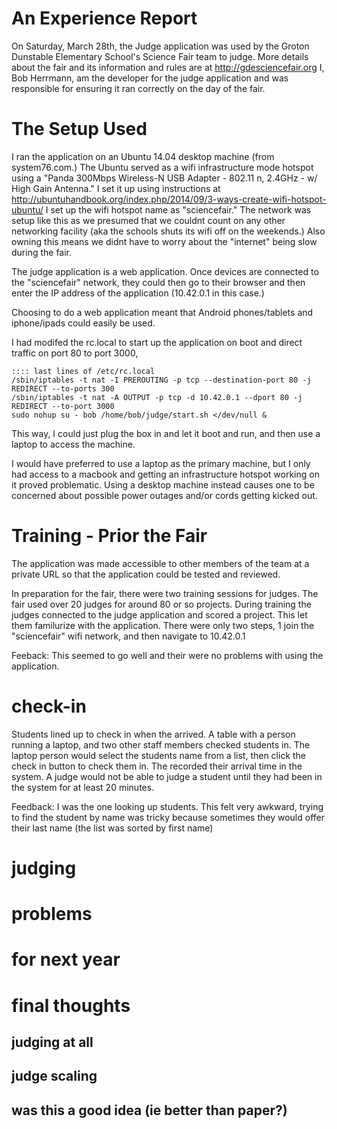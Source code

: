 

# An Experience Report

On Saturday, March 28th, the Judge application was used by the Groton Dunstable Elementary School's Science Fair team
to judge.  More details about the fair and its information and rules are at http://gdesciencefair.org
I, Bob Herrmann, am the developer for the judge application and was responsible for ensuring it ran correctly on the
day of the fair.


# The Setup Used

I ran the application on an Ubuntu 14.04 desktop machine (from system76.com.)  The Ubuntu served as a wifi
infrastructure mode hotspot using a "Panda 300Mbps Wireless-N USB Adapter - 802.11 n, 2.4GHz - w/ High Gain Antenna."
I set it up using instructions at http://ubuntuhandbook.org/index.php/2014/09/3-ways-create-wifi-hotspot-ubuntu/
I set up the wifi hotspot name as "sciencefair."   The network was setup like this as we presumed that we couldnt
count on any other networking facility (aka the schools shuts its wifi off on the weekends.)   Also owning this
means we didnt have to worry about the "internet" being slow during the fair.

The judge application is a web application.  Once devices are connected to the "sciencefair" network, they could then
go to their browser and then enter the IP address of the application (10.42.0.1 in this case.)

Choosing to do a web application meant that Android phones/tablets and iphone/ipads could easily be used.

I had modifed the rc.local to start up the application on boot and direct traffic on port 80 to port 3000,

    :::: last lines of /etc/rc.local
    /sbin/iptables -t nat -I PREROUTING -p tcp --destination-port 80 -j REDIRECT --to-ports 300
    /sbin/iptables -t nat -A OUTPUT -p tcp -d 10.42.0.1 --dport 80 -j  REDIRECT --to-port 3000
    sudo nohup su - bob /home/bob/judge/start.sh </dev/null &

This way, I could just plug the box in and let it boot and run, and then use a laptop to access the machine.

I would have preferred to use a laptop as the primary machine, but I only had access to a macbook and getting an
infrastructure hotspot working on it proved problematic.    Using a desktop machine instead causes one to be concerned
about possible power outages and/or cords getting kicked out.


# Training - Prior the Fair

The application was made accessible to other members of the team at a private URL so that
the application could be tested and reviewed.

In preparation for the fair, there were two training sessions for judges.   The fair used over 20 judges for around 80
or so projects.   During training the judges connected to the judge application and scored a project.   This let
them familurize with the application.  There were only two steps, 1 join the "sciencefair" wifi network, and then
navigate to 10.42.0.1

Feeback:
This seemed to go well and their were no problems with using the application.

# check-in

Students lined up to check in when the arrived.  A table with a person running a laptop, and two other staff members
checked students in.   The laptop person would select the students name from a list, then click the check in button to
check them in.   The recorded their arrival time in the system.   A judge would not be able to judge a student until
they had been in the system for at least 20 minutes.

Feedback:  I was the one looking up students.   This felt very awkward, trying to find the student by name was tricky
because sometimes they would offer their last name (the list was sorted by first name)

# judging

# problems

# for next year

# final thoughts

## judging at all

## judge scaling

## was this a good idea (ie better than paper?)


